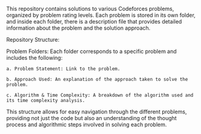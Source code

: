 This repository contains solutions to various Codeforces problems, organized by problem rating levels. Each problem is stored in its own folder, and inside each folder, there is a description file that provides detailed information about the problem and the solution approach.

Repository Structure:

Problem Folders: Each folder corresponds to a specific problem and includes the following:

    a. Problem Statement: Link to the problem.
    
    b. Approach Used: An explanation of the approach taken to solve the problem.
    
    c. Algorithm & Time Complexity: A breakdown of the algorithm used and its time complexity analysis.

This structure allows for easy navigation through the different problems, providing not just the code but also an understanding of the thought process and algorithmic steps involved in solving each problem.
